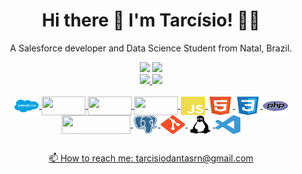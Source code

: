 <h1 align='center'>
  Hi there 👋 I'm Tarcísio! 👨‍💻
</h1>
<p align='center'>
  A Salesforce developer and Data Science Student from Natal, Brazil.
</p>
<div align='center'> 
  <a href="https://www.linkedin.com/in/tarcisio-dantas" target="_blank"><img src="https://img.shields.io/badge/-LinkedIn-%230077B5?style=for-the-badge&logo=linkedin&logoColor=white" target="_blank"></a> 
    <a href="https://github.com/tattudc" target="_blank"><img src="https://img.shields.io/badge/GitHub-100000?style=for-the-badge&logo=github&logoColor=white" target="_blank"></a> 
</div>

 <div align='center' >
  <span>
    <a href="https://github.com/tattudc">
    <img height="180em" src="https://github-readme-stats.vercel.app/api?username=tattudc&show_icons=true&theme=dark&include_all_commits=true&count_private=true"/>
      </span>
      <span>
        <img height="180em" src="https://github-readme-stats.vercel.app/api/top-langs/?username=tattudc&show_icons=true&theme=dark&include_all_commits=true&count_private=true"/>
    </span>
      </div>
   
  </div>
<div style="display: inline_block" align='center'><br>
  <img align="center" height="30" width="40" src="https://github.com/devicons/devicon/blob/master/icons/salesforce/salesforce-original.svg">
<img align="center" height="30" width="70" src="https://img.shields.io/badge/Python-FFD43B?style=for-the-badge&logo=python&logoColor=darkgreen">
<img align="center" height="30" width="70" src="https://img.shields.io/badge/C%23-239120?style=for-the-badge&logo=c-sharp&logoColor=white">
<img align="center" height="30" width="70" src="https://img.shields.io/badge/Flutter-02569B?style=for-the-badge&logo=flutter&logoColor=white">
  <img align="center" height="30" width="40" src="https://raw.githubusercontent.com/devicons/devicon/master/icons/javascript/javascript-plain.svg">
  <img align="center" alt="Rafa-HTML" height="30" width="40" src="https://raw.githubusercontent.com/devicons/devicon/master/icons/html5/html5-original.svg">
  <img align="center" alt="Rafa-CSS" height="30" width="40" src="https://raw.githubusercontent.com/devicons/devicon/master/icons/css3/css3-original.svg">
  <img align="center" height="30" width="40" src="https://raw.githubusercontent.com/devicons/devicon/master/icons/php/php-original.svg">
    <img align="center" height="30" width="110" src="https://img.shields.io/badge/Microsoft%20SQL%20Sever-CC2927?style=for-the-badge&logo=microsoft%20sql%20server&logoColor=white">
  <img align="center" height="30" width="40" src="https://raw.githubusercontent.com/devicons/devicon/master/icons/postgresql/postgresql-plain.svg">
  <img align="center" height="30" width="40" src="https://raw.githubusercontent.com/devicons/devicon/master/icons/git/git-plain.svg">
  <img align="center" height="30" width="40" src="https://raw.githubusercontent.com/devicons/devicon/master/icons/linux/linux-plain.svg">
  <img align="center" height="30" width="40" src="https://raw.githubusercontent.com/devicons/devicon/master/icons/vscode/vscode-plain.svg">
 
</div>
  
  ##
 
<p align='center'>
  📫 How to reach me: <a href='mailto:tarcisiodantasrn@gmail.com'>tarcisiodantasrn@gmail.com</a>
</p>
